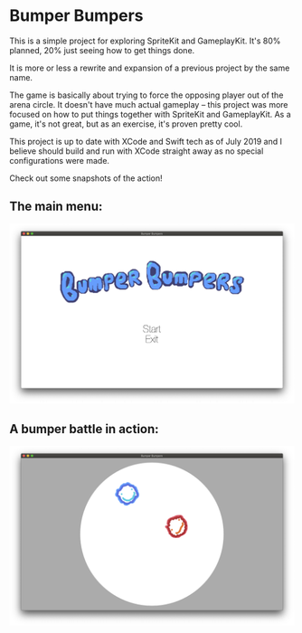 # Bumper Bumpers

This is a simple project for exploring SpriteKit and GameplayKit. It's 80% planned, 20% just seeing how to get things done.

It is more or less a rewrite and expansion of a previous project by the same name.

The game is basically about trying to force the opposing player out of the arena circle. It doesn't have much actual gameplay – this project was more focused on how to put things together with SpriteKit and GameplayKit. As a game, it's not great, but as an exercise, it's proven pretty cool.

This project is up to date with XCode and Swift tech as of July 2019 and I believe should build and run with XCode straight away as no special configurations were made.

Check out some snapshots of the action!

## The main menu:
![Main Menu](https://github.com/sikrob/Bumper-Bumpers/blob/master/README%20Assets/MainMenu.png)

## A bumper battle in action:
![Bumper Battle](https://github.com/sikrob/Bumper-Bumpers/blob/master/README%20Assets/Bumpers.png)


